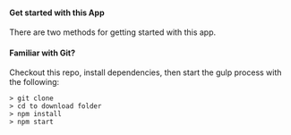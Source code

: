 #### Get started with this App

There are two methods for getting started with this app.

#### Familiar with Git?
Checkout this repo, install dependencies, then start the gulp process with the following:

```
> git clone
> cd to download folder
> npm install
> npm start
```
